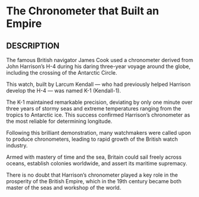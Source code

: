 ---
---
# The Chronometer that Built an Empire

## DESCRIPTION
The famous British navigator James Cook used a chronometer derived from John Harrison’s H-4 during his daring three-year voyage around the globe, including the crossing of the Antarctic Circle.

This watch, built by Larcum Kendall — who had previously helped Harrison develop the H-4 — was named K-1 (Kendall-1).

The K-1 maintained remarkable precision, deviating by only one minute over three years of stormy seas and extreme temperatures ranging from the tropics to Antarctic ice. This success confirmed Harrison’s chronometer as the most reliable for determining longitude.

Following this brilliant demonstration, many watchmakers were called upon to produce chronometers, leading to rapid growth of the British watch industry.

Armed with mastery of time and the sea, Britain could sail freely across oceans, establish colonies worldwide, and assert its maritime supremacy.

There is no doubt that Harrison’s chronometer played a key role in the prosperity of the British Empire, which in the 19th century became both master of the seas and workshop of the world.
